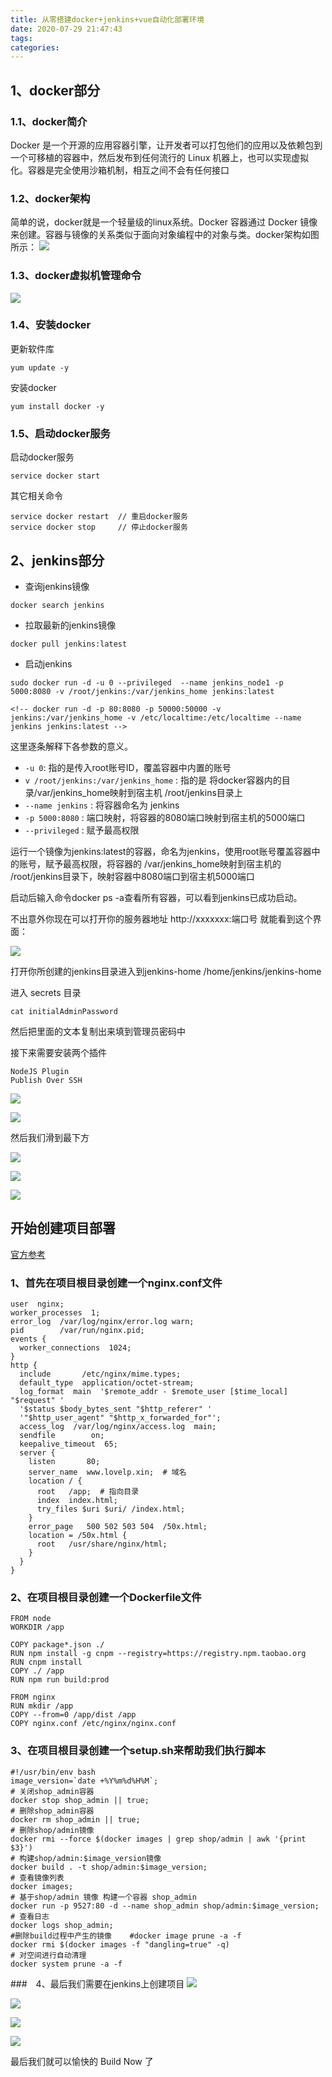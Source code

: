 ```yaml
---
title: 从零搭建docker+jenkins+vue自动化部署环境
date: 2020-07-29 21:47:43
tags:
categories:
---
```


## 1、docker部分
### 1.1、docker简介
Docker 是一个开源的应用容器引擎，让开发者可以打包他们的应用以及依赖包到一个可移植的容器中，然后发布到任何流行的 Linux 机器上，也可以实现虚拟化。容器是完全使用沙箱机制，相互之间不会有任何接口

### 1.2、docker架构
简单的说，docker就是一个轻量级的linux系统。Docker 容器通过 Docker 镜像来创建。容器与镜像的关系类似于面向对象编程中的对象与类。docker架构如图所示：
![](https://raw.githubusercontent.com/freekingg/king-static/master/20200729185837.png)

### 1.3、docker虚拟机管理命令
![](https://raw.githubusercontent.com/freekingg/king-static/master/20200729185955.png)

### 1.4、安装docker

更新软件库
```
yum update -y
```

安装docker
```
yum install docker -y
```

### 1.5、启动docker服务
启动docker服务
```
service docker start
```
其它相关命令
```
service docker restart  // 重启docker服务
service docker stop     // 停止docker服务
```
<!-- more -->
## 2、jenkins部分

- 查询jenkins镜像
```
docker search jenkins 
```

- 拉取最新的jenkins镜像
```
docker pull jenkins:latest
```


- 启动jenkins
```
sudo docker run -d -u 0 --privileged  --name jenkins_node1 -p 5000:8080 -v /root/jenkins:/var/jenkins_home jenkins:latest

<!-- docker run -d -p 80:8080 -p 50000:50000 -v jenkins:/var/jenkins_home -v /etc/localtime:/etc/localtime --name jenkins jenkins:latest -->

```

这里逐条解释下各参数的意义。
- `-u 0`: 指的是传入root账号ID，覆盖容器中内置的账号
- `v /root/jenkins:/var/jenkins_home` : 指的是 将docker容器内的目录/var/jenkins_home映射到宿主机 /root/jenkins目录上
- `--name jenkins` : 将容器命名为 jenkins
- `-p 5000:8080` : 端口映射，将容器的8080端口映射到宿主机的5000端口
- `--privileged` : 赋予最高权限

运行一个镜像为jenkins:latest的容器，命名为jenkins，使用root账号覆盖容器中的账号，赋予最高权限，将容器的
/var/jenkins_home映射到宿主机的
/root/jenkins目录下，映射容器中8080端口到宿主机5000端口

启动后输入命令docker ps -a查看所有容器，可以看到jenkins已成功启动。



不出意外你现在可以打开你的服务器地址 http://xxxxxxx:端口号 就能看到这个界面：

![](https://raw.githubusercontent.com/freekingg/king-static/master/20200729214950.png)


打开你所创建的jenkins目录进入到jenkins-home
/home/jenkins/jenkins-home

进入 secrets 目录
```
cat initialAdminPassword
```

然后把里面的文本复制出来填到管理员密码中

接下来需要安装两个插件
```
NodeJS Plugin
Publish Over SSH
```

![](https://raw.githubusercontent.com/freekingg/king-static/master/20200729215127.png)

![](https://raw.githubusercontent.com/freekingg/king-static/master/20200729215146.png)

然后我们滑到最下方

![](https://raw.githubusercontent.com/freekingg/king-static/master/20200729215328.png)

![](https://raw.githubusercontent.com/freekingg/king-static/master/20200729215413.png)

![](https://raw.githubusercontent.com/freekingg/king-static/master/20200729215434.png)


## 开始创建项目部署

[官方参考](https://cli.vuejs.org/guide/deployment.html#bitbucket-cloud "官方参考")


### 1、首先在项目根目录创建一个nginx.conf文件
```
user  nginx;
worker_processes  1;
error_log  /var/log/nginx/error.log warn;
pid        /var/run/nginx.pid;
events {
  worker_connections  1024;
}
http {
  include       /etc/nginx/mime.types;
  default_type  application/octet-stream;
  log_format  main  '$remote_addr - $remote_user [$time_local] "$request" '
  '$status $body_bytes_sent "$http_referer" '
  '"$http_user_agent" "$http_x_forwarded_for"';
  access_log  /var/log/nginx/access.log  main;
  sendfile        on;
  keepalive_timeout  65;
  server {
    listen       80;
    server_name  www.lovelp.xin;  # 域名
    location / {
      root   /app;  # 指向目录
      index  index.html;
      try_files $uri $uri/ /index.html;
    }
    error_page   500 502 503 504  /50x.html;
    location = /50x.html {
      root   /usr/share/nginx/html;
    }
  }
}

```

### 2、在项目根目录创建一个Dockerfile文件
```
FROM node
WORKDIR /app

COPY package*.json ./
RUN npm install -g cnpm --registry=https://registry.npm.taobao.org
RUN cnpm install
COPY ./ /app
RUN npm run build:prod

FROM nginx
RUN mkdir /app
COPY --from=0 /app/dist /app
COPY nginx.conf /etc/nginx/nginx.conf
```
### 3、在项目根目录创建一个setup.sh来帮助我们执行脚本
```
#!/usr/bin/env bash
image_version=`date +%Y%m%d%H%M`;
# 关闭shop_admin容器
docker stop shop_admin || true;
# 删除shop_admin容器
docker rm shop_admin || true;
# 删除shop/admin镜像
docker rmi --force $(docker images | grep shop/admin | awk '{print $3}')
# 构建shop/admin:$image_version镜像
docker build . -t shop/admin:$image_version;
# 查看镜像列表
docker images;
# 基于shop/admin 镜像 构建一个容器 shop_admin
docker run -p 9527:80 -d --name shop_admin shop/admin:$image_version;
# 查看日志
docker logs shop_admin;
#删除build过程中产生的镜像    #docker image prune -a -f
docker rmi $(docker images -f "dangling=true" -q)
# 对空间进行自动清理
docker system prune -a -f

```

###　4、最后我们需要在jenkins上创建项目
![](https://raw.githubusercontent.com/freekingg/king-static/master/20200729215944.png)

![](https://raw.githubusercontent.com/freekingg/king-static/master/20200729220004.png)

![](https://raw.githubusercontent.com/freekingg/king-static/master/20200729220029.png)

![](https://raw.githubusercontent.com/freekingg/king-static/master/20200729220042.png)

最后我们就可以愉快的 Build Now 了

